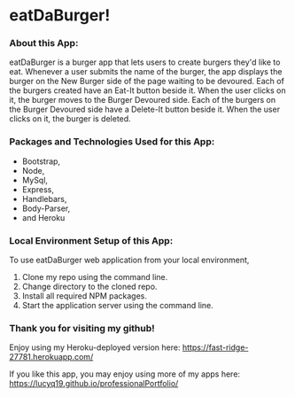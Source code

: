 # eatDaBurger!

### About this App:

eatDaBurger is a burger app that lets users to create burgers they'd like to eat.  Whenever a user submits the name of the burger, the app displays the burger on the New Burger side of the page waiting to be devoured.  Each of the burgers created have an Eat-It button beside it.  When the user clicks on it, the burger moves to the Burger Devoured side.  Each of the burgers on the Burger Devoured side have a Delete-It button beside it.  When the user clicks on it, the burger is deleted.

### Packages and Technologies Used for this App:

* Bootstrap,
* Node,
* MySql,
* Express, 
* Handlebars,
* Body-Parser,
* and Heroku

### Local Environment Setup of this App:

To use eatDaBurger web application from your local environment,

1. Clone my repo using the command line.
2. Change directory to the cloned repo.
3. Install all required NPM packages.
4. Start the application server using the command line.

### Thank you for visiting my github! 

Enjoy using my Heroku-deployed version here: https://fast-ridge-27781.herokuapp.com/

If you like this app, you may enjoy using more of my apps here: https://lucyq19.github.io/professionalPortfolio/